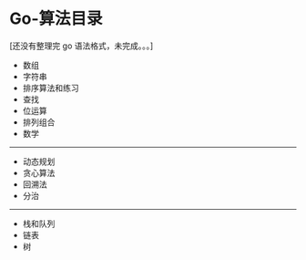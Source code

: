 # Go-算法目录

[还没有整理完 go 语法格式，未完成。。。]
* 数组
* 字符串
* 排序算法和练习
* 查找
* 位运算
* 排列组合
* 数学
****
* 动态规划
* 贪心算法
* 回溯法
* 分治
****
* 栈和队列
* 链表
* 树